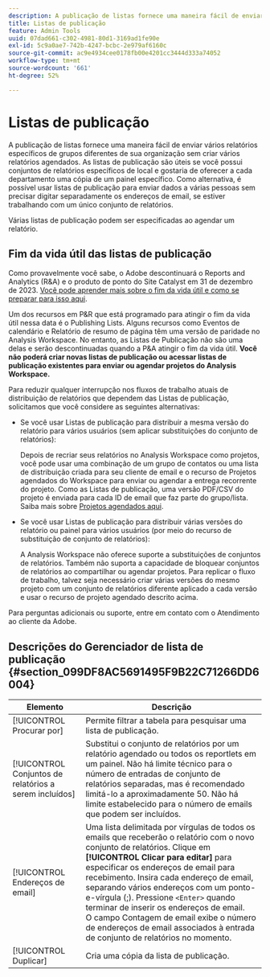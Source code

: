 ```yaml
---
description: A publicação de listas fornece uma maneira fácil de enviar vários relatórios específicos de grupos diferentes de sua organização sem criar vários relatórios agendados. As listas de publicação são úteis se você possui conjuntos de relatórios específicos de local e gostaria de oferecer a cada departamento uma cópia de um painel específico. Como alternativa, é possível usar listas de publicação para enviar dados a várias pessoas sem precisar digitar separadamente os endereços de email, se estiver trabalhando com um único conjunto de relatórios.
title: Listas de publicação
feature: Admin Tools
uuid: 07dad661-c302-4981-80d1-3169ad1fe90e
exl-id: 5c9a0ae7-742b-4247-bcbc-2e979af6160c
source-git-commit: ac9e4934cee0178fb00e4201cc3444d333a74052
workflow-type: tm+mt
source-wordcount: '661'
ht-degree: 52%

---
```


# Listas de publicação

A publicação de listas fornece uma maneira fácil de enviar vários relatórios específicos de grupos diferentes de sua organização sem criar vários relatórios agendados. As listas de publicação são úteis se você possui conjuntos de relatórios específicos de local e gostaria de oferecer a cada departamento uma cópia de um painel específico. Como alternativa, é possível usar listas de publicação para enviar dados a várias pessoas sem precisar digitar separadamente os endereços de email, se estiver trabalhando com um único conjunto de relatórios.

Várias listas de publicação podem ser especificadas ao agendar um relatório.

## Fim da vida útil das listas de publicação

Como provavelmente você sabe, o Adobe descontinuará o Reports and Analytics (R&amp;A) e o produto de ponto do Site Catalyst em 31 de dezembro de 2023. [Você pode aprender mais sobre o fim da vida útil e como se preparar para isso aqui](https://express.adobe.com/page/6WnF8JK6IRDhf/).

Um dos recursos em P&amp;R que está programado para atingir o fim da vida útil nessa data é o Publishing Lists. Alguns recursos como Eventos de calendário e Relatório de resumo de página têm uma versão de paridade no Analysis Workspace. No entanto, as Listas de Publicação não são uma delas e serão descontinuadas quando a P&amp;A atingir o fim da vida útil. **Você não poderá criar novas listas de publicação ou acessar listas de publicação existentes para enviar ou agendar projetos do Analysis Workspace.**

Para reduzir qualquer interrupção nos fluxos de trabalho atuais de distribuição de relatórios que dependem das Listas de publicação, solicitamos que você considere as seguintes alternativas:

* Se você usar Listas de publicação para distribuir a mesma versão do relatório para vários usuários (sem aplicar substituições do conjunto de relatórios):

   Depois de recriar seus relatórios no Analysis Workspace como projetos, você pode usar uma combinação de um grupo de contatos ou uma lista de distribuição criada para seu cliente de email e o recurso de Projetos agendados do Workspace para enviar ou agendar a entrega recorrente do projeto. Como as Listas de publicação, uma versão PDF/CSV do projeto é enviada para cada ID de email que faz parte do grupo/lista. Saiba mais sobre [Projetos agendados aqui](https://experienceleague.adobe.com/docs/analytics/analyze/analysis-workspace/curate-share/t-schedule-report.html#:~:text=Scheduled%20Analysis%20Workspace%20projects%20can,options%20in%20the%20left%20rail.).

* Se você usar Listas de publicação para distribuir várias versões do relatório ou painel para vários usuários (por meio do recurso de substituição de conjunto de relatórios):

   A Analysis Workspace não oferece suporte a substituições de conjuntos de relatórios. Também não suporta a capacidade de bloquear conjuntos de relatórios ao compartilhar ou agendar projetos. Para replicar o fluxo de trabalho, talvez seja necessário criar várias versões do mesmo projeto com um conjunto de relatórios diferente aplicado a cada versão e usar o recurso de projeto agendado descrito acima.

Para perguntas adicionais ou suporte, entre em contato com o Atendimento ao cliente da Adobe.

## Descrições do Gerenciador de lista de publicação {#section_099DF8AC5691495F9B22C71266DD6004}

| Elemento | Descrição |
|--- |--- |
| [!UICONTROL Procurar por] | Permite filtrar a tabela para pesquisar uma lista de publicação. |
| [!UICONTROL Conjuntos de relatórios a serem incluídos] | Substitui o conjunto de relatórios por um relatório agendado ou todos os reportlets em um painel. Não há limite técnico para o número de entradas de conjunto de relatórios separadas, mas é recomendado limitá-lo a aproximadamente 50. Não há limite estabelecido para o número de emails que podem ser incluídos. |
| [!UICONTROL Endereços de email] | Uma lista delimitada por vírgulas de todos os emails que receberão o relatório com o novo conjunto de relatórios.  Clique em **[!UICONTROL Clicar para editar]** para especificar os endereços de email para recebimento. Insira cada endereço de email, separando vários endereços com um ponto-e-vírgula (;). Pressione `<Enter>` quando terminar de inserir os endereços de email. <br>O campo Contagem de email exibe o número de endereços de email associados à entrada de conjunto de relatórios no momento. |
| [!UICONTROL Duplicar] | Cria uma cópia da lista de publicação. |
